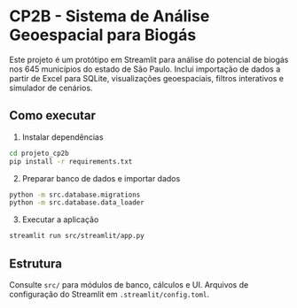 # CP2B - Sistema de Análise Geoespacial para Biogás

Este projeto é um protótipo em Streamlit para análise do potencial de biogás nos 645 municípios do estado de São Paulo. Inclui importação de dados a partir de Excel para SQLite, visualizações geoespaciais, filtros interativos e simulador de cenários.

## Como executar

1) Instalar dependências

```bash
cd projeto_cp2b
pip install -r requirements.txt
```

2) Preparar banco de dados e importar dados

```bash
python -m src.database.migrations
python -m src.database.data_loader
```

3) Executar a aplicação

```bash
streamlit run src/streamlit/app.py
```

## Estrutura

Consulte `src/` para módulos de banco, cálculos e UI. Arquivos de configuração do Streamlit em `.streamlit/config.toml`.

